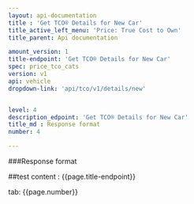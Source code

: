 ```yaml
---
layout: api-documentation
title : 'Get TCO® Details for New Car'
title_active_left_menu: 'Price: True Cost to Own'
title_parent: Api documentation

amount_version: 1
title-endpoint: 'Get TCO® Details for New Car'
spec: price_tco_cats
version: v1
api: vehicle
dropdown-link: 'api/tco/v1/details/new'


level: 4
description_edpoint: 'Get TCO® Details for New Car'
title_md : Response format
number: 4

---
```


###Response format

##test content : {{page.title-endpoint}} 

tab: {{page.number}}